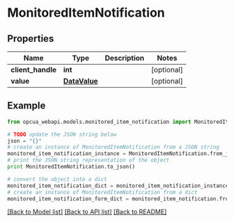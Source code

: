 # MonitoredItemNotification


## Properties
Name | Type | Description | Notes
------------ | ------------- | ------------- | -------------
**client_handle** | **int** |  | [optional] 
**value** | [**DataValue**](DataValue.md) |  | [optional] 

## Example

```python
from opcua_webapi.models.monitored_item_notification import MonitoredItemNotification

# TODO update the JSON string below
json = "{}"
# create an instance of MonitoredItemNotification from a JSON string
monitored_item_notification_instance = MonitoredItemNotification.from_json(json)
# print the JSON string representation of the object
print MonitoredItemNotification.to_json()

# convert the object into a dict
monitored_item_notification_dict = monitored_item_notification_instance.to_dict()
# create an instance of MonitoredItemNotification from a dict
monitored_item_notification_form_dict = monitored_item_notification.from_dict(monitored_item_notification_dict)
```
[[Back to Model list]](../README.md#documentation-for-models) [[Back to API list]](../README.md#documentation-for-api-endpoints) [[Back to README]](../README.md)



